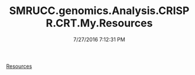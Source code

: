 ﻿---
title: SMRUCC.genomics.Analysis.CRISPR.CRT.My.Resources
date: 7/27/2016 7:12:31 PM
---

[Resources](T-SMRUCC.genomics.Analysis.CRISPR.CRT.My.Resources.Resources.html)
